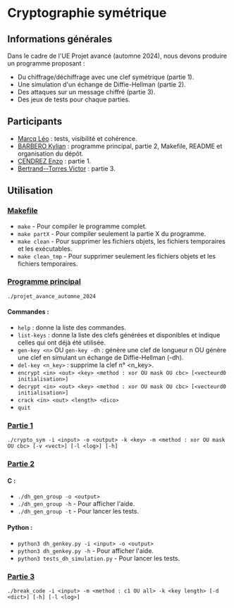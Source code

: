 # Cryptographie symétrique
## Informations générales
Dans le cadre de l'UE Projet avancé (automne 2024), nous devons produire un programme proposant :
- Du chiffrage/déchiffrage avec une clef symétrique (partie 1).
- Une simulation d'un échange de Diffie-Hellman (partie 2).
- Des attaques sur un message chiffré (partie 3).
- Des jeux de tests pour chaque parties.

## Participants
- [Marcq Léo](https://github.com/chouettchouett) : tests, visibilité et cohérence.
- [BARBERO Kylian](https://github.com/kylian-bbo) : programme principal, partie 2, Makefile, README et organisation du dépôt.
- [CENDREZ Enzo](https://github.com/MKZenit) : partie 1.
- [Bertrand--Torres Victor](https://github.com/victorgh31) : partie 3.

## Utilisation
### [Makefile](Makefile)
- `make` - Pour compiler le programme complet.
- `make partX` - Pour compiler seulement la partie X du programme.
- `make clean` - Pour supprimer les fichiers objets, les fichiers temporaires et les exécutables.
- `make clean_tmp` - Pour supprimer seulement les fichiers objets et les fichiers temporaires.

### [Programme principal](src/main.c)
`./projet_avance_automne_2024`

#### Commandes :
- `help` : donne la liste des commandes.
- `list-keys` : donne la liste des clefs générées et disponibles et indique celles qui ont déjà été utilisée.
- `gen-key <n>` OU `gen-key -dh` : génère une clef de longueur n OU génère une clef en simulant un échange de Diffie-Hellman (-dh).
- `del-key <n_key>` : supprime la clef n° <n_key>.
- `encrypt <in> <out> <key> <method : xor OU mask OU cbc> [<vecteurd0 initialisation>]`
- `decrypt <in> <out> <key> <method : xor OU mask OU cbc> [<vecteurd0 initialisation>]`
- `crack <in> <out> <length> <dico>`
- `quit`

### [Partie 1](src/Partie1)
`./crypto_sym -i <input> -o <output> -k <key> -m <method : xor OU mask OU cbc> [-v <vect>] [-l <log>] [-h]`

### [Partie 2](src/Partie2)
#### C :
- `./dh_gen_group -o <output>`
- `./dh_gen_group -h` - Pour afficher l'aide.
- `./dh_gen_group -t` - Pour lancer les tests.

#### Python :
- `python3 dh_genkey.py -i <input> -o <output>`
- `python3 dh_genkey.py -h` - Pour afficher l'aide.
- `python3 tests_dh_simulation.py` - Pour lancer les tests.

### [Partie 3](src/Partie3)
`./break_code -i <input> -m <method : c1 OU all> -k <key length> [-d <dict>] [-h] [-l <log>]` 